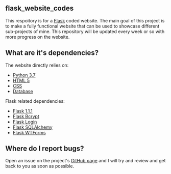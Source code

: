 flask_website_codes
-------------------------

This respoitory is for a [Flask](https://www.fullstackpython.com/flask.html) coded website. The main goal of this project is to make a fully functional website that can be used to showcase different sub-projects of mine. This repository will be updated every week or so with more progress on the website. 


What are it's dependencies?
--------------------------

The website directly relies on:
* [Python 3.7](https://www.python.org/downloads/release/python-370/)
* [HTML 5](https://en.wikipedia.org/wiki/HTML5)
* [CSS](https://en.wikipedia.org/wiki/Cascading_Style_Sheets)
* [Database](https://en.wikipedia.org/wiki/Database)

Flask related dependencies:
* [Flask 1.1.1](https://pypi.org/project/Flask/#files)
* [Flask Bcrypt](https://github.com/maxcountryman/flask-bcrypt)
* [Flask Login](https://github.com/maxcountryman/flask-login)
* [Flask SQLAlchemy](https://github.com/pallets/flask-sqlalchemy)
* [Flask WTForms](https://github.com/lepture/flask-wtf)

Where do I report bugs?
-----------------------

Open an issue on the project's [GitHub page](https://github.com/Lightning42/flask_coded_website/) and I will try and review and get back to you as soon as possible.